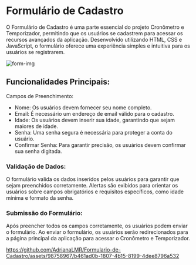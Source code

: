 # Formulário de Cadastro
O Formulário de Cadastro é uma parte essencial do projeto Cronômetro e Temporizador, permitindo que os usuários se cadastrem para acessar os recursos avançados da aplicação. Desenvolvido utilizando HTML, CSS e JavaScript, o formulário oferece uma experiência simples e intuitiva para os usuários se registrarem.

![form-img](https://github.com/AdrianaLMR/Formulario-de-Cadastro/assets/98758967/8f4136dd-84c3-42d2-a537-895c123ffe86)

## Funcionalidades Principais:

Campos de Preenchimento:
* Nome: Os usuários devem fornecer seu nome completo.
* Email: É necessário um endereço de email válido para o cadastro.
* Idade: Os usuários devem inserir sua idade, garantindo que sejam maiores de idade.
* Senha: Uma senha segura é necessária para proteger a conta do usuário.
* Confirmar Senha: Para garantir precisão, os usuários devem confirmar sua senha digitada.

### Validação de Dados:

O formulário valida os dados inseridos pelos usuários para garantir que sejam preenchidos corretamente.
Alertas são exibidos para orientar os usuários sobre campos obrigatórios e requisitos específicos, como idade mínima e formato da senha.

### Submissão do Formulário:

Após preencher todos os campos corretamente, os usuários podem enviar o formulário.
Ao enviar o formulário, os usuários serão redirecionados para a página principal da aplicação para acessar o Cronômetro e Temporizador.


https://github.com/AdrianaLMR/Formulario-de-Cadastro/assets/98758967/b461ad0b-1807-4b15-8199-4dee8796a532

